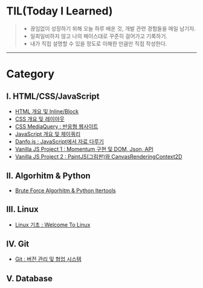 # TIL(Today I Learned)

> - 끊임없이 성장하기 위해 오늘 하루 배운 것, 개발 관련 경험들을 매일 남기자.
> - 일희일비하지 않고 나의 페이스대로 꾸준히 걸어가고 기록하기.
> - 내가 직접 설명할 수 있을 정도로 이해한 만큼만 직접 작성한다.

---

# Category

## Ⅰ. HTML/CSS/JavaScript

- [HTML 개요 및 Inline/Block](https://github.com/serothie/TIL/blob/main/html/201230.md)
- [CSS 개요 및 레이아웃](https://github.com/serothie/TIL/blob/main/css/201231.md)
- [CSS MediaQuery : 반응형 웹사이트](https://github.com/serothie/TIL/blob/main/css/210101.md)
- [JavaScript 개요 및 제이쿼리](https://github.com/serothie/TIL/blob/main/JavaScript/210102.md)
- [Danfo.js : JavaScript에서 자료 다루기](https://github.com/serothie/TIL/blob/main/JavaScript/201229.md)
- [Vanilla JS Project 1 : Momentum 구현 및 DOM, Json, API](https://github.com/serothie/TIL/tree/main/JavaScript/210103)
- [Vanilla JS Project 2 : PaintJS(그림판)와 CanvasRenderingContext2D](https://github.com/serothie/TIL/tree/main/JavaScript/210104)

## Ⅱ. Algorhitm & Python

- [Brute Force Algorhitm & Python Itertools](https://github.com/serothie/TIL/blob/main/algorhitm/210106.md)

## Ⅲ. Linux

- [Linux 기초 : Welcome To Linux](https://github.com/serothie/TIL/blob/main/linux/210108.md)

## Ⅳ. Git

- [Git : 버전 관리 및 협업 시스템](https://github.com/serothie/TIL/blob/main/git/210109.md)

## Ⅴ. Database
